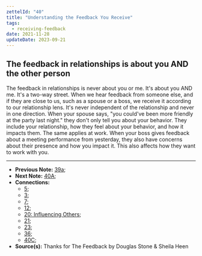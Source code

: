 ```yaml
---
zettelId: "40"
title: "Understanding the Feedback You Receive"
tags:
  - receiving-feedback
date: 2021-11-28
updateDate: 2023-09-21
---
```


## The feedback in relationships is about you AND the other person

The feedback in relationships is never about you or me. It's about you AND me. It's a two-way street. When we hear feedback from someone else, and if they are close to us, such as a spouse or a boss, we receive it according to our relationship lens. It's never independent of the relationship and never in one direction. When your spouse says, "you could've been more friendly at the party last night." they don't only tell you about your behavior. They include your relationship, how they feel about your behavior, and how it impacts them. The same applies at work. When your boss gives feedback about a meeting performance from yesterday, they also have concerns about their presence and how you impact it. This also affects how they want to work with you.

---

- **Previous Note:** [39a](/notes/39a/);
- **Next Note:** [40A](/notes/40a/);
- **Connections:**
  - [5](/notes/5/);
  - [3](/notes/3/);
  - [7](/notes/7/);
  - [12](/notes/12/);
  - [20: Influencing Others](/notes/20/);
  - [21](/notes/21/);
  - [23](/notes/23/);
  - [36](/notes/36/);
  - [40C](/notes/40c/);
- **Source(s):** Thanks for The Feedback by Douglas Stone & Sheila Heen
